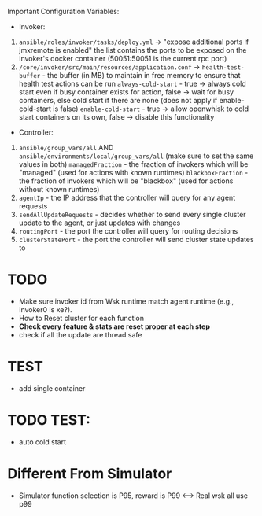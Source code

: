 Important Configuration Variables:
- Invoker:
1. `ansible/roles/invoker/tasks/deploy.yml` -> "expose additional ports if jmxremote is enabled"
    the list contains the ports to be exposed on the invoker's docker container (50051:50051 is the current rpc port)
2. `/core/invoker/src/main/resources/application.conf` ->
    `health-test-buffer` - the buffer (in MB) to maintain in free memory to ensure that health test actions can be run
    `always-cold-start` - true -> always cold start even if busy container exists for action, false -> wait for busy containers, else cold start if there are none (does not apply if enable-cold-start is false)
    `enable-cold-start` - true -> allow openwhisk to cold start containers on its own, false -> disable this functionality
- Controller:
1. `ansible/group_vars/all` AND `ansible/environments/local/group_vars/all` (make sure to set the same values in both)
    `managedFraction` - the fraction of invokers which will be "managed" (used for actions with known runtimes)
    `blackboxFraction` - the fraction of invokers which will be "blackbox" (used for actions without known runtimes)
2. `agentIp` - the IP address that the controller will query for any agent requests
3. `sendAllUpdateRequests` - decides whether to send every single cluster update to the agent, or just updates with changes
4. `routingPort` - the port the controller will query for routing decisions
5. `clusterStatePort` - the port the controller will send cluster state updates to

# TODO
- Make sure invoker id from Wsk runtime match agent runtime (e.g., invoker0 is xe?).
- How to Reset cluster for each function
- **Check every feature & stats are reset proper at each step**
- check if all the update are thread safe

# TEST
- add single container
# TODO TEST:
- auto cold start

# Different From Simulator
- Simulator function selection is P95, reward is P99 <--> Real wsk all use p99